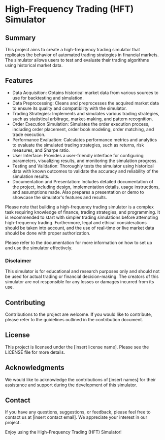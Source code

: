 <!DOCTYPE html>
<html>
<head>
  <meta charset="UTF-8">
 
</head>
<body>
  <h1>High-Frequency Trading (HFT) Simulator</h1>
  <h2>Summary</h2>
  <p>
    This project aims to create a high-frequency trading simulator that replicates the behavior of automated trading strategies in financial markets. The simulator allows users to test and evaluate their trading algorithms using historical market data.
  </p>
  <h2>Features</h2>
  <ul>
    <li>Data Acquisition: Obtains historical market data from various sources to use for backtesting and simulation.</li>
    <li>Data Preprocessing: Cleans and preprocesses the acquired market data to ensure its quality and compatibility with the simulator.</li>
    <li>Trading Strategies: Implements and simulates various trading strategies, such as statistical arbitrage, market-making, and pattern recognition.</li>
    <li>Order Execution Simulation: Simulates the order execution process, including order placement, order book modeling, order matching, and trade execution.</li>
    <li>Performance Evaluation: Calculates performance metrics and analytics to evaluate the simulated trading strategies, such as returns, risk measures, and Sharpe ratio.</li>
    <li>User Interface: Provides a user-friendly interface for configuring parameters, visualizing results, and monitoring the simulation progress.</li>
    <li>Testing and Validation: Thoroughly tests the simulator using historical data with known outcomes to validate the accuracy and reliability of the simulation results.</li>
    <li>Documentation and Presentation: Includes detailed documentation of the project, including design, implementation details, usage instructions, and assumptions made. Also prepares a presentation or demo to showcase the simulator's features and results.</li>
  </ul>
  <p>
    Please note that building a high-frequency trading simulator is a complex task requiring knowledge of finance, trading strategies, and programming. It is recommended to start with simpler trading simulations before attempting high-frequency trading. Furthermore, legal and ethical considerations should be taken into account, and the use of real-time or live market data should be done with proper authorization.
  </p>
  <p>
    Please refer to the documentation for more information on how to set up and use the simulator effectively.
  </p>
  <h3>Disclaimer</h3>
  <p>
    This simulator is for educational and research purposes only and should not be used for actual trading or financial decision-making. The creators of this simulator are not responsible for any losses or damages incurred from its use.
  </p>
  <h2>Contributing</h2>
  <p>
    Contributions to the project are welcome. If you would like to contribute, please refer to the guidelines outlined in the contribution document.
  </p>
  <h2>License</h2>
  <p>
    This project is licensed under the [insert license name]. Please see the LICENSE file for more details.
  </p>
  <h2>Acknowledgments</h2>
  <p>
    We would like to acknowledge the contributions of [insert names] for their assistance and support during the development of this simulator.
  </p>
  <h2>Contact</h2>
  <p>
    If you have any questions, suggestions, or feedback, please feel free to contact us at [insert contact email]. We appreciate your interest in our project.
  </p>
  <p>
    Enjoy using the High-Frequency Trading (HFT) Simulator!
  </p>
</body>
</html>
